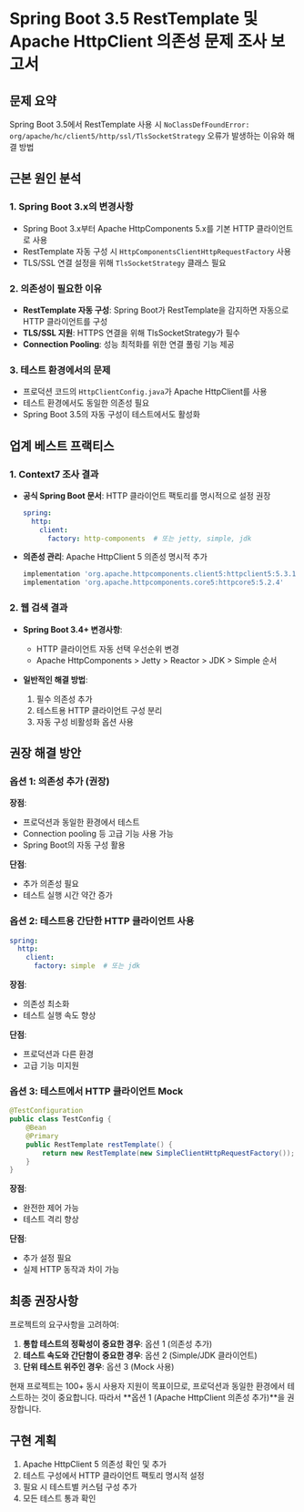 # Spring Boot 3.5 RestTemplate 및 Apache HttpClient 의존성 문제 조사 보고서

## 문제 요약
Spring Boot 3.5에서 RestTemplate 사용 시 `NoClassDefFoundError: org/apache/hc/client5/http/ssl/TlsSocketStrategy` 오류가 발생하는 이유와 해결 방법

## 근본 원인 분석

### 1. Spring Boot 3.x의 변경사항
- Spring Boot 3.x부터 Apache HttpComponents 5.x를 기본 HTTP 클라이언트로 사용
- RestTemplate 자동 구성 시 `HttpComponentsClientHttpRequestFactory` 사용
- TLS/SSL 연결 설정을 위해 `TlsSocketStrategy` 클래스 필요

### 2. 의존성이 필요한 이유
- **RestTemplate 자동 구성**: Spring Boot가 RestTemplate을 감지하면 자동으로 HTTP 클라이언트를 구성
- **TLS/SSL 지원**: HTTPS 연결을 위해 TlsSocketStrategy가 필수
- **Connection Pooling**: 성능 최적화를 위한 연결 풀링 기능 제공

### 3. 테스트 환경에서의 문제
- 프로덕션 코드의 `HttpClientConfig.java`가 Apache HttpClient를 사용
- 테스트 환경에서도 동일한 의존성 필요
- Spring Boot 3.5의 자동 구성이 테스트에서도 활성화

## 업계 베스트 프랙티스

### 1. Context7 조사 결과
- **공식 Spring Boot 문서**: HTTP 클라이언트 팩토리를 명시적으로 설정 권장
  ```yaml
  spring:
    http:
      client:
        factory: http-components  # 또는 jetty, simple, jdk
  ```

- **의존성 관리**: Apache HttpClient 5 의존성 명시적 추가
  ```gradle
  implementation 'org.apache.httpcomponents.client5:httpclient5:5.3.1'
  implementation 'org.apache.httpcomponents.core5:httpcore5:5.2.4'
  ```

### 2. 웹 검색 결과
- **Spring Boot 3.4+ 변경사항**: 
  - HTTP 클라이언트 자동 선택 우선순위 변경
  - Apache HttpComponents > Jetty > Reactor > JDK > Simple 순서

- **일반적인 해결 방법**:
  1. 필수 의존성 추가
  2. 테스트용 HTTP 클라이언트 구성 분리
  3. 자동 구성 비활성화 옵션 사용

## 권장 해결 방안

### 옵션 1: 의존성 추가 (권장)
**장점**: 
- 프로덕션과 동일한 환경에서 테스트
- Connection pooling 등 고급 기능 사용 가능
- Spring Boot의 자동 구성 활용

**단점**:
- 추가 의존성 필요
- 테스트 실행 시간 약간 증가

### 옵션 2: 테스트용 간단한 HTTP 클라이언트 사용
```yaml
spring:
  http:
    client:
      factory: simple  # 또는 jdk
```

**장점**:
- 의존성 최소화
- 테스트 실행 속도 향상

**단점**:
- 프로덕션과 다른 환경
- 고급 기능 미지원

### 옵션 3: 테스트에서 HTTP 클라이언트 Mock
```java
@TestConfiguration
public class TestConfig {
    @Bean
    @Primary
    public RestTemplate restTemplate() {
        return new RestTemplate(new SimpleClientHttpRequestFactory());
    }
}
```

**장점**:
- 완전한 제어 가능
- 테스트 격리 향상

**단점**:
- 추가 설정 필요
- 실제 HTTP 동작과 차이 가능

## 최종 권장사항

프로젝트의 요구사항을 고려하여:

1. **통합 테스트의 정확성이 중요한 경우**: 옵션 1 (의존성 추가)
2. **테스트 속도와 간단함이 중요한 경우**: 옵션 2 (Simple/JDK 클라이언트)
3. **단위 테스트 위주인 경우**: 옵션 3 (Mock 사용)

현재 프로젝트는 100+ 동시 사용자 지원이 목표이므로, 프로덕션과 동일한 환경에서 테스트하는 것이 중요합니다. 따라서 **옵션 1 (Apache HttpClient 의존성 추가)**을 권장합니다.

## 구현 계획

1. Apache HttpClient 5 의존성 확인 및 추가
2. 테스트 구성에서 HTTP 클라이언트 팩토리 명시적 설정
3. 필요 시 테스트별 커스텀 구성 추가
4. 모든 테스트 통과 확인